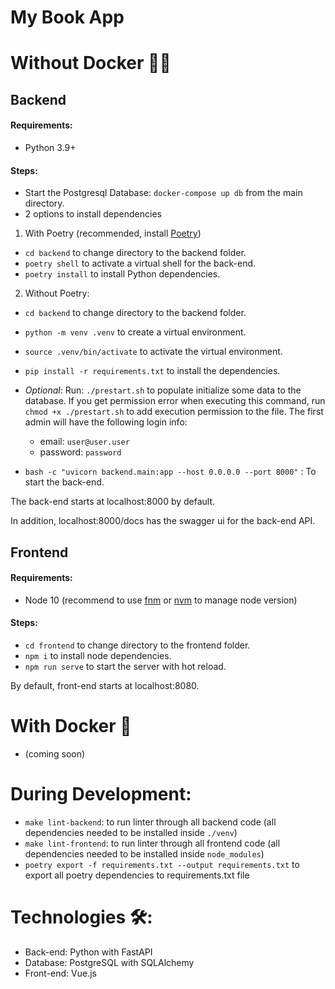 # My Book App


# Without Docker 🚫🐳

## Backend 

#### Requirements:
- Python 3.9+

#### Steps:

- Start the Postgresql Database: `docker-compose up db` from the main directory.
- 2 options to install dependencies

1. With Poetry (recommended, install [Poetry](https://python-poetry.org))
- `cd backend` to change directory to the backend folder.
- `poetry shell` to activate a virtual shell for the back-end.
- `poetry install` to install Python dependencies.

2. Without Poetry:
- `cd backend` to change directory to the backend folder.
- `python -m venv .venv` to create a virtual environment.
- `source .venv/bin/activate` to activate the virtual environment.
- `pip install -r requirements.txt` to install the dependencies.
  

- *Optional*: 
    Run: ```./prestart.sh```
  to populate initialize some data to the database.
  If you get permission error when executing this command, run `chmod +x ./prestart.sh` to add execution permission to the file. The first admin will have the following login info:
    + email: `user@user.user`
    + password: `password`

- ```bash -c "uvicorn backend.main:app --host 0.0.0.0 --port 8000"``` : To start the back-end.

The back-end starts at localhost:8000 by default. 

In addition, localhost:8000/docs has the swagger ui for the back-end API.

## Frontend

#### Requirements:
- Node 10 (recommend to use [fnm](https://github.com/Schniz/fnm) or [nvm](https://github.com/nvm-sh/nvm) to manage node version)

#### Steps:

- `cd frontend` to change directory to the frontend folder.
- `npm i` to install node dependencies.
- `npm run serve` to start the server with hot reload.

By default, front-end starts at localhost:8080.

# With Docker 🐳
- (coming soon)

# During Development:
- `make lint-backend`: to run linter through all backend code (all dependencies needed to be installed inside `./venv`)
- `make lint-frontend`: to run linter through all frontend code (all dependencies needed to be installed inside `node_modules`)
- `poetry export -f requirements.txt --output requirements.txt` to export all poetry dependencies to requirements.txt file

# Technologies 🛠️:
- Back-end: Python with FastAPI
- Database: PostgreSQL with SQLAlchemy
- Front-end: Vue.js
